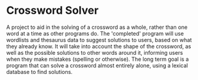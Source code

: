 # Crossword Solver
A project to aid in the solving of a crossword as a whole, rather than one word at a time as other programs do. The 'completed' program will use wordlists and thesaurus data to suggest solutions to users, based on what they already know. It will take into account the shape of the crossword, as well as the possible solutions to other words around it, informing users when they make mistakes (spelling or otherwise). The long term goal is a program that can solve a crossword almost entirely alone, using a lexical database to find solutions.
